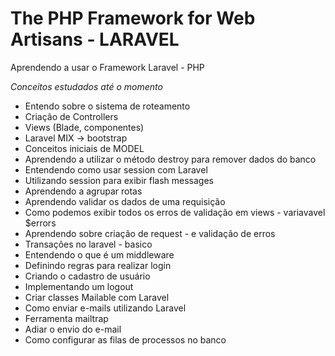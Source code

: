 # The PHP Framework for Web Artisans - LARAVEL
Aprendendo a usar o Framework Laravel - PHP


*Conceitos estudados até o momento*
- Entendo sobre o sistema de roteamento
- Criação de Controllers
- Views (Blade, componentes)
- Laravel MIX -> bootstrap
- Conceitos iniciais de MODEL
- Aprendendo a utilizar o método destroy para remover dados do banco
- Entendendo como usar session com Laravel
- Utilizando session para exibir flash messages
- Aprendendo a agrupar rotas
- Aprendendo validar os dados de uma requisição
- Como podemos exibir todos os erros de validação em views - variavavel $errors
- Aprendendo sobre criação de request - e validação de erros
- Transações no laravel - basico
- Entendendo o que é um middleware
- Definindo regras para realizar login
- Criando o cadastro de usuário
- Implementando um logout
- Criar classes Mailable com Laravel
- Como enviar e-mails utilizando Laravel
- Ferramenta mailtrap
- Adiar o envio do e-mail
- Como configurar as filas de processos no banco
